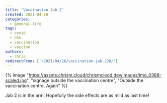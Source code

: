 ```yaml
---
title: 'Vaccination Jab 2'
created: 2021-04-28
categories:
  - general-life
tags:
  - covid
  - nhs
  - vaccination
  - vaccine
authors:
  - chris
redirectFrom: ['/2021/04/26/vaccination-jab-228/']
---
```


{% image "https://assets.chrism.cloud/chrismcleod.dev/images/img_0388-scaled.jpg", "signage outside the vaccination centre", "Outside the vaccination centre. Again" %}

Jab 2 is in the arm. Hopefully the side effects are as mild as last time!
